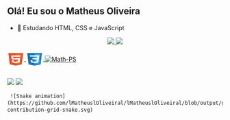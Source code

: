 ## Olá! Eu sou o Matheus Oliveira

- 🌱 Estudando HTML, CSS e JavaScript

<div align="center">
  <a href="https://github.com/lMatheuslOliveiral">
  <img height="180em" src="https://github-readme-stats.vercel.app/api?username=lMatheuslOliveiral&show_icons=true&theme=dracula&include_all_commits=true&count_private=true"/>
  <img height="180em" src="https://github-readme-stats.vercel.app/api/top-langs/?username=lMatheuslOliveiral&layout=compact&langs_count=7&theme=dracula"/>
</div>
<!-- Imagens dos programas-->
  <div style="display: inline_block"><br>
  <img align="center" alt="Math-HTML" height="30" width="40" src="https://raw.githubusercontent.com/devicons/devicon/master/icons/html5/html5-original.svg">
  <img align="center" alt="Math-CSS" height="30" width="40" src="https://raw.githubusercontent.com/devicons/devicon/master/icons/css3/css3-original.svg">
  <img align="center" alt="Math-PS" height="30" width="40" src="https://cdn.jsdelivr.net/gh/devicons/devicon/icons/photoshop/photoshop-plain.svg">
</div>
  
  ##
  
  <div>
  <a href="https://www.instagram.com/matheuzob/" target="_blank"><img src="https://img.shields.io/badge/-Instagram-%23E4405F?style=for-the-badge&logo=instagram&logoColor=white" target="_blank"></a>
  <a href = "mailto:matheuzoliveirabatista@gmail.com" target="_blank"><img src="https://img.shields.io/badge/-Gmail-%23333?style=for-the-badge&logo=gmail&logoColor=white" target="_blank"></a>
  </div>
  

     ![Snake animation](https://github.com/lMatheuslOliveiral/lMatheuslOliveiral/blob/output/github-contribution-grid-snake.svg)
